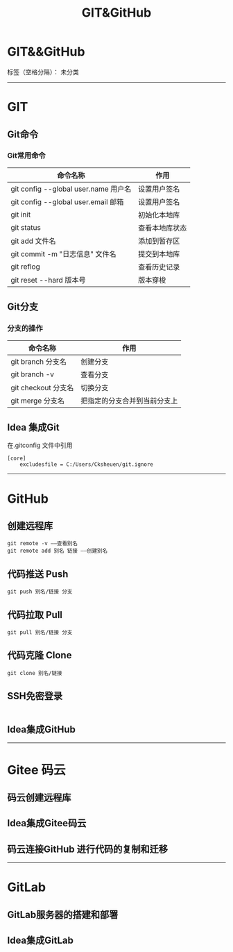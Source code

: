 ﻿---
title: GIT&GitHub
---
# GIT&&GitHub

标签（空格分隔）： 未分类

---
# GIT
## Git命令
### Git常用命令
|命令名称|作用|
|---|---|
|git config --global user.name 用户名|设置用户签名|
|git config --global user.email 邮箱|设置用户签名|
|git init|初始化本地库|
|git status|查看本地库状态|
|git add 文件名|添加到暂存区|
|git commit -m "日志信息" 文件名|提交到本地库|
|git reflog|查看历史记录|
|git reset --hard 版本号|版本穿梭|


## Git分支
### 分支的操作
|命令名称|作用|
|---|---|
|git branch 分支名|创建分支|
|git branch -v|查看分支
|git checkout 分支名|切换分支|
|git merge 分支名|把指定的分支合并到当前分支上|

## Idea 集成Git
在.gitconfig 文件中引用
```
[core]
    excludesfile = C:/Users/Cksheuen/git.ignore
```
---
# GitHub

## 创建远程库
```
git remote -v ——查看别名
git remote add 别名 链接 ——创建别名
```
## 代码推送 Push
```
git push 别名/链接 分支
```
## 代码拉取 Pull
```
git pull 别名/链接 分支
```
## 代码克隆 Clone
```
git clone 别名/链接
```
## SSH免密登录
```
```
## Idea集成GitHub

---
# Gitee 码云

## 码云创建远程库
## Idea集成Gitee码云
## 码云连接GitHub 进行代码的复制和迁移

---
# GitLab
## GitLab服务器的搭建和部署
## Idea集成GitLab